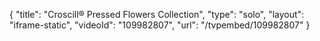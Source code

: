 {
    "title": "Croscill&reg; Pressed Flowers Collection",
    "type": "solo",
    "layout": "iframe-static",
    "videoId": "109982807",
    "url": "\/tvpembed\/109982807"
}